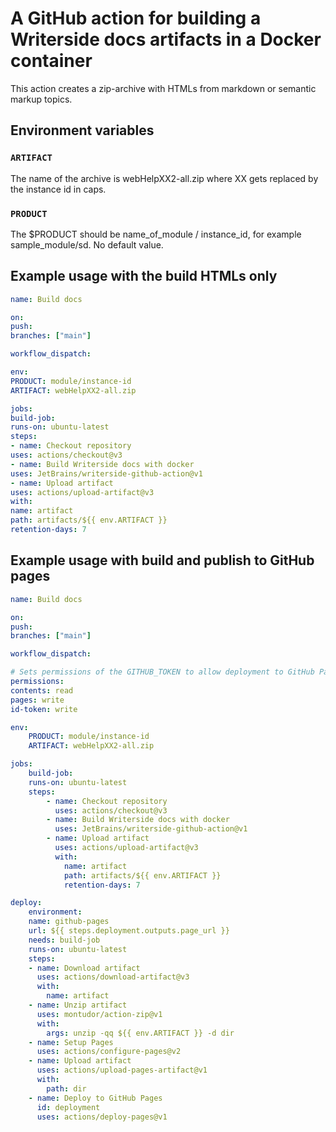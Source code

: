 # A GitHub action for building a Writerside docs artifacts in a Docker container

This action creates a zip-archive with HTMLs from markdown or semantic markup topics.

## Environment variables

### `ARTIFACT`

The name of the archive is webHelpXX2-all.zip where XX gets replaced by the instance id in caps.

### `PRODUCT`

The $PRODUCT should be name_of_module / instance_id, for example sample_module/sd. No default value.

## Example usage with the build HTMLs only

```yml
name: Build docs

on:
push:
branches: ["main"]

workflow_dispatch:

env:
PRODUCT: module/instance-id
ARTIFACT: webHelpXX2-all.zip

jobs:
build-job:
runs-on: ubuntu-latest
steps:
- name: Checkout repository
uses: actions/checkout@v3
- name: Build Writerside docs with docker
uses: JetBrains/writerside-github-action@v1
- name: Upload artifact
uses: actions/upload-artifact@v3
with:
name: artifact
path: artifacts/${{ env.ARTIFACT }}
retention-days: 7
```


## Example usage with build and publish to GitHub pages

```yml
name: Build docs

on:
push:
branches: ["main"]

workflow_dispatch:

# Sets permissions of the GITHUB_TOKEN to allow deployment to GitHub Pages
permissions:
contents: read
pages: write
id-token: write

env:
    PRODUCT: module/instance-id
    ARTIFACT: webHelpXX2-all.zip

jobs:
    build-job:
    runs-on: ubuntu-latest
    steps:
        - name: Checkout repository
          uses: actions/checkout@v3
        - name: Build Writerside docs with docker
          uses: JetBrains/writerside-github-action@v1
        - name: Upload artifact
          uses: actions/upload-artifact@v3
          with:
            name: artifact
            path: artifacts/${{ env.ARTIFACT }}
            retention-days: 7

deploy:
    environment:
    name: github-pages
    url: ${{ steps.deployment.outputs.page_url }}
    needs: build-job
    runs-on: ubuntu-latest
    steps:
    - name: Download artifact
      uses: actions/download-artifact@v3
      with:
        name: artifact
    - name: Unzip artifact
      uses: montudor/action-zip@v1
      with:
        args: unzip -qq ${{ env.ARTIFACT }} -d dir
    - name: Setup Pages
      uses: actions/configure-pages@v2
    - name: Upload artifact
      uses: actions/upload-pages-artifact@v1
      with:
        path: dir
    - name: Deploy to GitHub Pages
      id: deployment
      uses: actions/deploy-pages@v1

```